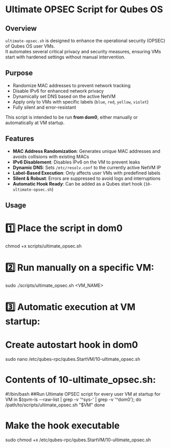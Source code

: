 # Ultimate OPSEC Script for Qubes OS

## Overview
`ultimate-opsec.sh` is designed to enhance the operational security (OPSEC) of Qubes OS user VMs.  
It automates several critical privacy and security measures, ensuring VMs start with hardened settings without manual intervention.

## Purpose
- Randomize MAC addresses to prevent network tracking  
- Disable IPv6 for enhanced network privacy  
- Dynamically set DNS based on the active NetVM  
- Apply only to VMs with specific labels (`blue`, `red`, `yellow`, `violet`)  
- Fully silent and error-resistant  

This script is intended to be run **from dom0**, either manually or automatically at VM startup.

## Features
- **MAC Address Randomization**: Generates unique MAC addresses and avoids collisions with existing MACs  
- **IPv6 Disablement**: Disables IPv6 on the VM to prevent leaks  
- **Dynamic DNS**: Sets `/etc/resolv.conf` to the currently active NetVM IP  
- **Label-Based Execution**: Only affects user VMs with predefined labels  
- **Silent & Robust**: Errors are suppressed to avoid logs and interruptions  
- **Automatic Hook Ready**: Can be added as a Qubes start hook (`10-ultimate-opsec.sh`)  

## Usage

# 1️⃣ Place the script in dom0
chmod +x scripts/ultimate_opsec.sh

# 2️⃣ Run manually on a specific VM:
sudo ./scripts/ultimate_opsec.sh <VM_NAME>

# 3️⃣ Automatic execution at VM startup:

# Create autostart hook in dom0
sudo nano /etc/qubes-rpc/qubes.StartVM/10-ultimate_opsec.sh

# Contents of 10-ultimate_opsec.sh:

#!/bin/bash
##Run Ultimate OPSEC script for every user VM at startup
for VM in $(qvm-ls --raw-list | grep -v '^sys-' | grep -v '^dom0'); do
    /path/to/scripts/ultimate_opsec.sh "$VM"
done

# Make the hook executable
sudo chmod +x /etc/qubes-rpc/qubes.StartVM/10-ultimate_opsec.sh
